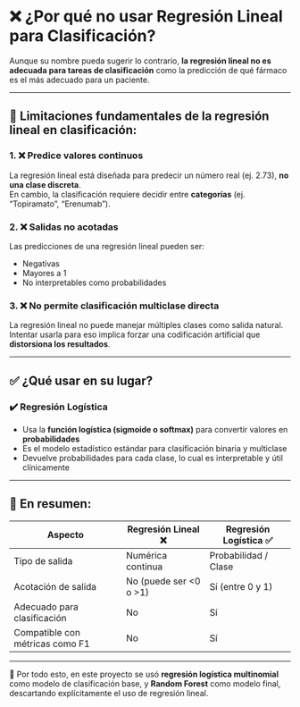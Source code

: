 
# ❌ ¿Por qué no usar Regresión Lineal para Clasificación?

Aunque su nombre pueda sugerir lo contrario, **la regresión lineal no es adecuada para tareas de clasificación** como la predicción de qué fármaco es el más adecuado para un paciente.

---

## 🧠 Limitaciones fundamentales de la regresión lineal en clasificación:

### 1. ❌ Predice valores continuos
La regresión lineal está diseñada para predecir un número real (ej. 2.73), **no una clase discreta**.  
En cambio, la clasificación requiere decidir entre **categorías** (ej. “Topiramato”, “Erenumab”).

### 2. ❌ Salidas no acotadas
Las predicciones de una regresión lineal pueden ser:
- Negativas
- Mayores a 1
- No interpretables como probabilidades

### 3. ❌ No permite clasificación multiclase directa
La regresión lineal no puede manejar múltiples clases como salida natural.  
Intentar usarla para eso implica forzar una codificación artificial que **distorsiona los resultados**.

---

## ✅ ¿Qué usar en su lugar?

### ✔️ Regresión Logística
- Usa la **función logística (sigmoide o softmax)** para convertir valores en **probabilidades**
- Es el modelo estadístico estándar para clasificación binaria y multiclase
- Devuelve probabilidades para cada clase, lo cual es interpretable y útil clínicamente

---

## 🎯 En resumen:

| Aspecto                       | Regresión Lineal ❌ | Regresión Logística ✅ |
|-------------------------------|---------------------|------------------------|
| Tipo de salida                | Numérica continua   | Probabilidad / Clase   |
| Acotación de salida           | No (puede ser <0 o >1) | Sí (entre 0 y 1)   |
| Adecuado para clasificación   | No                  | Sí                     |
| Compatible con métricas como F1 | No               | Sí                     |

---

📌 Por todo esto, en este proyecto se usó **regresión logística multinomial** como modelo de clasificación base, y **Random Forest** como modelo final, descartando explícitamente el uso de regresión lineal.
